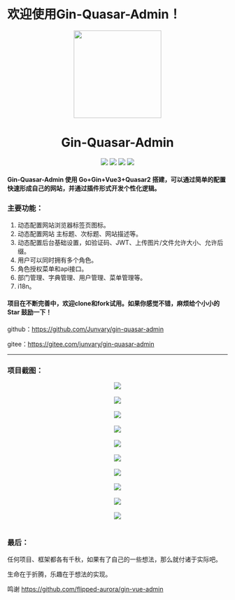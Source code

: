 # 欢迎使用Gin-Quasar-Admin！
<div align=center>
<img src="https://i.loli.net/2020/12/14/cnJoF9r1BXY7Da5.png" width=200" height="200" />
<h1>Gin-Quasar-Admin</h1>
</div>
<div align=center>
<img src="https://img.shields.io/badge/quasar-2.3.3-brightgreen"/>
<img src="https://img.shields.io/badge/vue-3.2.23-brightgreen"/>
<img src="https://img.shields.io/badge/gin-1.7.3-brightgreen"/>
<img src="https://img.shields.io/badge/golang-1.17.2-brightgreen"/>
</div>




#### Gin-Quasar-Admin 使用 Go+Gin+Vue3+Quasar2 搭建，可以通过简单的配置快速形成自己的网站，并通过插件形式开发个性化逻辑。

### 主要功能：

1. 动态配置网站浏览器标签页图标。
2. 动态配置网站 主标题、次标题、网站描述等。
3. 动态配置后台基础设置，如验证码、JWT、上传图片/文件允许大小、允许后缀。
4. 用户可以同时拥有多个角色。
5. 角色授权菜单和api接口。
6. 部门管理、字典管理、用户管理、菜单管理等。
7. i18n。

#### 项目在不断完善中，欢迎clone和fork试用。如果你感觉不错，麻烦给个小小的 Star 鼓励一下！

github：https://github.com/Junvary/gin-quasar-admin

gitee：https://gitee.com/junvary/gin-quasar-admin

***



### 项目截图：

<div align=center>
    <img src="https://github.com/Junvary/gin-quasar-admin/blob/dev/img/1.png" /><br/><br/>
    <img src="https://s2.loli.net/2021/12/06/vNYn7UpcHOowdlV.png" /><br/><br/>
    <img src="https://github.com/Junvary/gin-quasar-admin/blob/dev/img/2.png" /><br/><br/>
    <img src="https://s2.loli.net/2021/12/06/5lmnMOfixvhb3Q7.png" /><br/><br/>
    <img src="https://github.com/Junvary/gin-quasar-admin/blob/dev/img/3.png" /><br/><br/>
    <img src="https://s2.loli.net/2021/12/06/BRKo4mLf1OQsDFP.png" /><br/><br/>
    <img src="https://github.com/Junvary/gin-quasar-admin/blob/dev/img/4.png" /><br/><br/>
    <img src="https://s2.loli.net/2021/12/06/xeSPZN8q1lVLYgj.png" /><br/><br/>
    <img src="https://github.com/Junvary/gin-quasar-admin/blob/dev/img/5.png" /><br/><br/>
    <img src="https://s2.loli.net/2021/12/06/IYxVW7PEmyRtM2J.png" /><br/><br/>
</div>






### 最后：

任何项目、框架都各有千秋，如果有了自己的一些想法，那么就付诸于实际吧。

生命在于折腾，乐趣在于想法的实现。

鸣谢 https://github.com/flipped-aurora/gin-vue-admin 

 
